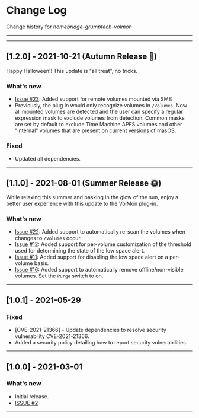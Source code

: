 # Change Log
Change history for _homebridge-grumptech-volmon_

---
---
## [1.2.0] - 2021-10-21 (Autumn Release 🎃)
Happy Halloween!! This update is "all treat", no tricks.
### What's new
- [Issue #23](https://github.com/pricemi115/homebridge-grumptech-volmon/issues/23): Added support for remote volumes mounted via SMB
- Previously, the plug in would only recognize volumes in `/Volumes`. Now all mounted volumes are detected and the user can specify a regular expression mask to exclude volumes from detection. Common masks are set by default to exclude Time Machine APFS volumes and other "internal" volumes that are present on current versions of masOS.

### Fixed
- Updated all dependencies.

---
## [1.1.0] - 2021-08-01 (Summer Release 🌞)
While relaxing this summer and basking in the glow of the sun, enjoy a better user experience with this update to the VolMon plug-in.
### What's new
- [Issue #22](https://github.com/pricemi115/homebridge-grumptech-volmon/issues/22): Added support to automatically re-scan the volumes when changes to `/Volumes` occur.
- [Issue #12](https://github.com/pricemi115/homebridge-grumptech-volmon/issues/12): Added support for per-volume customization of the threshold used for determining the state of the low space alert.
- [Issue #11](https://github.com/pricemi115/homebridge-grumptech-volmon/issues/11): Added support for disabling the low space alert on a per-volume basis.
- [Issue #16](https://github.com/pricemi115/homebridge-grumptech-volmon/issues/16): Added support to automatically remove offline/non-visible volumes. Set the `Purge` switch to on.

---
## [1.0.1] - 2021-05-29
### Fixed
- [CVE-2021-21366] - Update dependencies to resolve security vulnerability CVE-2021-21366.
- Added a security policy detailing how to report security vulnerabilities.

---
## [1.0.0] - 2021-03-01
### What's new
- Initial release.
- [ISSUE #2](https://github.com/pricemi115/homebridge-grumptech-volmon/issues/2)
---
